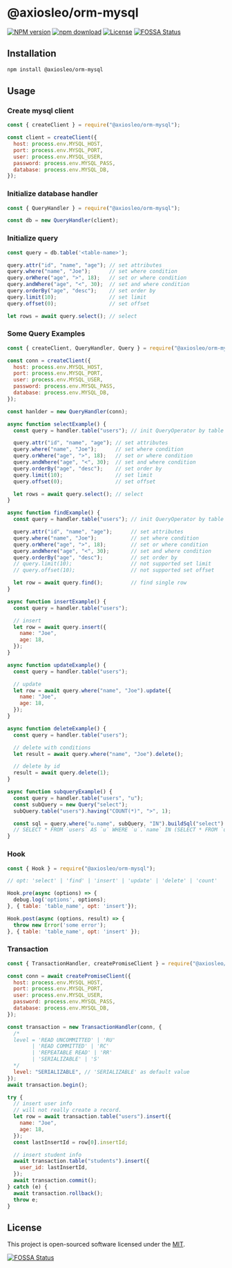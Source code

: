 # @axiosleo/orm-mysql


[![NPM version](https://img.shields.io/npm/v/@axiosleo/orm-mysql.svg?style=flat-square)](https://npmjs.org/package/@axiosleo/orm-mysql)
[![npm download](https://img.shields.io/npm/dm/@axiosleo/orm-mysql.svg?style=flat-square)](https://npmjs.org/package/@axiosleo/orm-mysql)
[![License](https://img.shields.io/github/license/AxiosLeo/node-orm-mysql?color=%234bc524)](LICENSE)
[![FOSSA Status](https://app.fossa.com/api/projects/git%2Bgithub.com%2FAxiosLeo%2Fnode-orm-mysql.svg?type=shield)](https://app.fossa.com/projects/git%2Bgithub.com%2FAxiosLeo%2Fnode-orm-mysql?ref=badge_shield)

## Installation

```bash
npm install @axiosleo/orm-mysql
```

## Usage

### Create mysql client

```javascript
const { createClient } = require("@axiosleo/orm-mysql");

const client = createClient({
  host: process.env.MYSQL_HOST,
  port: process.env.MYSQL_PORT,
  user: process.env.MYSQL_USER,
  password: process.env.MYSQL_PASS,
  database: process.env.MYSQL_DB,
});
```

### Initialize database handler

```javascript
const { QueryHandler } = require("@axiosleo/orm-mysql");

const db = new QueryHandler(client);
```

### Initialize query

```javascript
const query = db.table('<table-name>');

query.attr("id", "name", "age"); // set attributes
query.where("name", "Joe");      // set where condition
query.orWhere("age", ">", 18);   // set or where condition
query.andWhere("age", "<", 30);  // set and where condition
query.orderBy("age", "desc");    // set order by
query.limit(10);                 // set limit
query.offset(0);                 // set offset

let rows = await query.select(); // select
```

### Some Query Examples

```javascript
const { createClient, QueryHandler, Query } = require("@axiosleo/orm-mysql");

const conn = createClient({
  host: process.env.MYSQL_HOST,
  port: process.env.MYSQL_PORT,
  user: process.env.MYSQL_USER,
  password: process.env.MYSQL_PASS,
  database: process.env.MYSQL_DB,
});

const hanlder = new QueryHandler(conn);

async function selectExample() {
  const query = handler.table("users"); // init QueryOperator by table name

  query.attr("id", "name", "age"); // set attributes
  query.where("name", "Joe");      // set where condition
  query.orWhere("age", ">", 18);   // set or where condition
  query.andWhere("age", "<", 30);  // set and where condition
  query.orderBy("age", "desc");    // set order by
  query.limit(10);                 // set limit
  query.offset(0);                 // set offset

  let rows = await query.select(); // select
}

async function findExample() {
  const query = handler.table("users"); // init QueryOperator by table name

  query.attr("id", "name", "age");      // set attributes
  query.where("name", "Joe");           // set where condition
  query.orWhere("age", ">", 18);        // set or where condition
  query.andWhere("age", "<", 30);       // set and where condition
  query.orderBy("age", "desc");         // set order by
  // query.limit(10);                   // not supported set limit
  // query.offset(10);                  // not supported set offset

  let row = await query.find();         // find single row
}

async function insertExample() {
  const query = handler.table("users");

  // insert
  let row = await query.insert({
    name: "Joe",
    age: 18,
  });
}

async function updateExample() {
  const query = handler.table("users");

  // update
  let row = await query.where("name", "Joe").update({
    name: "Joe",
    age: 18,
  });
}

async function deleteExample() {
  const query = handler.table("users");

  // delete with conditions
  let result = await query.where("name", "Joe").delete();

  // delete by id
  result = await query.delete(1);
}

async function subqueryExample() {
  const query = handler.table("users", "u");
  const subQuery = new Query("select");
  subQuery.table("users").having("COUNT(*)", ">", 1);

  const sql = query.where("u.name", subQuery, "IN").buildSql("select").sql;
  // SELECT * FROM `users` AS `u` WHERE `u`.`name` IN (SELECT * FROM `users` GROUP BY `u`.`name` HAVING COUNT(*) > ?)
}
```

### Hook

```javascript
const { Hook } = require("@axiosleo/orm-mysql");

// opt: 'select' | 'find' | 'insert' | 'update' | 'delete' | 'count'

Hook.pre(async (options) => {
  debug.log('options', options);
}, { table: 'table_name', opt: 'insert'});

Hook.post(async (options, result) => {
  throw new Error('some error');
}, { table: 'table_name', opt: 'insert' });
```

### Transaction

```javascript
const { TransactionHandler, createPromiseClient } = require("@axiosleo/orm-mysql");

const conn = await createPromiseClient({
  host: process.env.MYSQL_HOST,
  port: process.env.MYSQL_PORT,
  user: process.env.MYSQL_USER,
  password: process.env.MYSQL_PASS,
  database: process.env.MYSQL_DB,
});

const transaction = new TransactionHandler(conn, {
  /*
  level = 'READ UNCOMMITTED' | 'RU'
        | 'READ COMMITTED' | 'RC'
        | 'REPEATABLE READ' | 'RR'
        | 'SERIALIZABLE' | 'S'
  */
  level: "SERIALIZABLE", // 'SERIALIZABLE' as default value
});
await transaction.begin();

try {
  // insert user info
  // will not really create a record.
  let row = await transaction.table("users").insert({
    name: "Joe",
    age: 18,
  });
  const lastInsertId = row[0].insertId;

  // insert student info
  await transaction.table("students").insert({
    user_id: lastInsertId,
  });
  await transaction.commit();
} catch (e) {
  await transaction.rollback();
  throw e;
}
```

## License

This project is open-sourced software licensed under the [MIT](LICENSE).


[![FOSSA Status](https://app.fossa.com/api/projects/git%2Bgithub.com%2FAxiosLeo%2Fnode-orm-mysql.svg?type=large)](https://app.fossa.com/projects/git%2Bgithub.com%2FAxiosLeo%2Fnode-orm-mysql?ref=badge_large)
